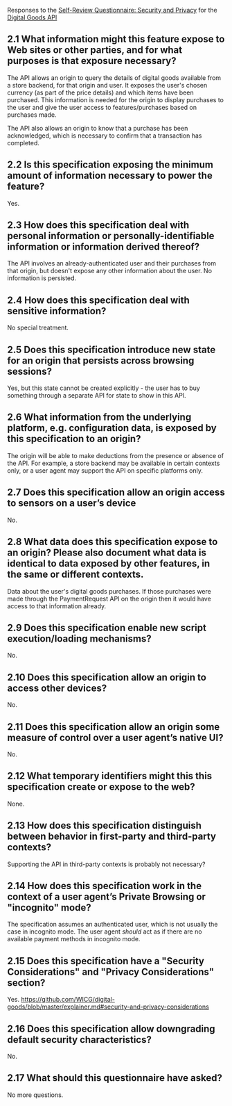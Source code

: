 

Responses to the [Self-Review Questionnaire: Security and Privacy](https://w3ctag.github.io/security-questionnaire/) for the [Digital Goods API](https://github.com/WICG/digital-goods/)


## 2.1 What information might this feature expose to Web sites or other parties, and for what purposes is that exposure necessary?

The API allows an origin to query the details of digital goods available from a store backend, for that origin and user.
It exposes the user's chosen currency (as part of the price details) and which items have been purchased.
This information is needed for the origin to display purchases to the user and give the user access to features/purchases based on purchases made.

The API also allows an origin to know that a purchase has been acknowledged, which is necessary to confirm that a transaction has completed.

## 2.2 Is this specification exposing the minimum amount of information necessary to power the feature?

Yes.

## 2.3 How does this specification deal with personal information or personally-identifiable information or information derived thereof?

The API involves an already-authenticated user and their purchases from that origin, but doesn't expose any other information about the user. No information is persisted.

## 2.4 How does this specification deal with sensitive information?

No special treatment.

## 2.5 Does this specification introduce new state for an origin that persists across browsing sessions?

Yes, but this state cannot be created explicitly - the user has to buy something through a separate API for state to show in this API.

## 2.6 What information from the underlying platform, e.g. configuration data, is exposed by this specification to an origin?

The origin will be able to make deductions from the presence or absence of the API.
For example, a store backend may be available in certain contexts only, or a user agent may support the API on specific platforms only.

## 2.7 Does this specification allow an origin access to sensors on a user’s device

No.

## 2.8 What data does this specification expose to an origin? Please also document what data is identical to data exposed by other features, in the same or different contexts.

Data about the user's digital goods purchases. If those purchases were made through the PaymentRequest API on the origin then it would have access to that information already.

## 2.9 Does this specification enable new script execution/loading mechanisms?

No.

## 2.10 Does this specification allow an origin to access other devices?

No.

## 2.11 Does this specification allow an origin some measure of control over a user agent’s native UI?

No.

## 2.12 What temporary identifiers might this this specification create or expose to the web?

None.

## 2.13 How does this specification distinguish between behavior in first-party and third-party contexts?

Supporting the API in third-party contexts is probably not necessary?

## 2.14 How does this specification work in the context of a user agent’s Private Browsing or "incognito" mode?

The specification assumes an authenticated user, which is not usually the case in incognito mode.
The user agent _should_ act as if there are no available payment methods in incognito mode.

## 2.15 Does this specification have a "Security Considerations" and "Privacy Considerations" section?

Yes. https://github.com/WICG/digital-goods/blob/master/explainer.md#security-and-privacy-considerations

## 2.16 Does this specification allow downgrading default security characteristics?

No.

## 2.17 What should this questionnaire have asked?

No more questions.
